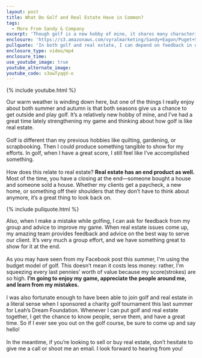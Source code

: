 ```yaml
---
layout: post
title: What Do Golf and Real Estate Have in Common?
tags:
  - More From Sandy & Company
excerpt: 'Though golf is a new hobby of mine, it shares many characteristics with the real estate world. Each practice has taught me something about the other.'
enclosure: 'https://s3.amazonaws.com/vyralmarketing/Sandy+Eagon/Puget+Sound+Real+Estate+Agent-+How+golf+is+like+real+estate.mp4'
pullquote: 'In both golf and real estate, I can depend on feedback in order to get better.'
enclosure_type: video/mp4
enclosure_time:
use_youtube_image: true
youtube_alternate_image:
youtube_code: s3owTyqqV-o
---
```



{% include youtube.html %}

Our warm weather is winding down here, but one of the things I really enjoy about both summer and autumn is that both seasons give us a chance to get outside and play golf. It’s a relatively new hobby of mine, and I’ve had a great time lately strengthening my game and thinking about how golf is like real estate.
<br>
<br>Golf is different than my previous hobbies like quilting, gardening, or scrapbooking. Then I could produce something tangible to show for my efforts. In golf, when I have a great score, I still feel like I’ve accomplished something.
<br>
<br>How does this relate to real estate? **Real estate has an end product as well.** Most of the time, you have a closing at the end—someone bought a house and someone sold a house. Whether my clients get a paycheck, a new home, or something off their shoulders that they don’t have to think about anymore, it’s a great thing to look back on.

{% include pullquote.html %}

Also, when I make a mistake while golfing, I can ask for feedback from my group and advice to improve my game. When real estate issues come up, my amazing team provides feedback and advice on the best way to serve our client. It’s very much a group effort, and we have something great to show for it at the end.
<br>
<br>As you may have seen from my Facebook post this summer, I'm using the budget model of golf. This doesn’t mean it costs less money: rather, I'm squeezing every last pennies’ worth of value because my score(strokes) are so high. **I’m going to enjoy my game, appreciate the people around me, and learn from my mistakes.**
<br>
<br>I was also fortunate enough to have been able to join golf and real estate in a literal sense when I sponsored a charity golf tournament this last summer for Leah’s Dream Foundation. Whenever I can put golf and real estate together, I get the chance to know people, serve them, and have a great time. So if I ever see you out on the golf course, be sure to come up and say hello!
<br>
<br>In the meantime, if you’re looking to sell or buy real estate, don’t hesitate to give me a call or shoot me an email. I look forward to hearing from you!